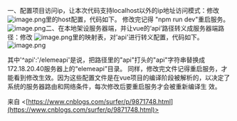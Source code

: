 一、配置项目访问ip，让本次代码支持localhost以外的ip地址访问模式：修改 ![image.png](https://cdn.nlark.com/yuque/0/2022/png/26798000/1662467420129-f69fbbe7-9108-4219-988e-1d7bf32a6a29.png#averageHue=%23bcd691&clientId=u1ba1e40b-bd2e-4&from=paste&id=u524cfddb&originHeight=21&originWidth=147&originalType=url&ratio=1&rotation=0&showTitle=false&size=826&status=done&style=none&taskId=u4ec8bf9f-8af1-44ca-9d6a-e5f5f817827&title=)里的host配置，代码如下。 修改完记得 "npm run dev"重启服务。 ![image.png](https://cdn.nlark.com/yuque/0/2022/png/26798000/1662467420161-535a0d68-d2a0-414b-96d8-4a667b61447a.png#averageHue=%23cae8c9&clientId=u1ba1e40b-bd2e-4&from=paste&id=u4d71ad08&originHeight=183&originWidth=934&originalType=url&ratio=1&rotation=0&showTitle=false&size=8999&status=done&style=none&taskId=uccbd5e7a-58d8-42cf-a065-b6e925bc27e&title=)二、在本地架设服务器端，并让vue的‘api’路径转义成服务器端路径：修改 ![image.png](https://cdn.nlark.com/yuque/0/2022/png/26798000/1662467420153-56eeecdc-60f3-4af0-b543-cc128d299c60.png#averageHue=%23cae8ca&clientId=u1ba1e40b-bd2e-4&from=paste&id=u0996f083&originHeight=92&originWidth=206&originalType=url&ratio=1&rotation=0&showTitle=false&size=1840&status=done&style=none&taskId=u5d9f83d4-2fea-4765-8049-69b0b0b3379&title=)里的映射表，对'api'进行转义配置，代码如下。 ![image.png](https://cdn.nlark.com/yuque/0/2022/png/26798000/1662467420150-aedc149c-87e1-40cd-ae9a-e0e8348d0062.png#averageHue=%23cae8ca&clientId=u1ba1e40b-bd2e-4&from=paste&id=u3b489cf8&originHeight=290&originWidth=601&originalType=url&ratio=1&rotation=0&showTitle=false&size=8890&status=done&style=none&taskId=u4f0db134-f332-4d10-bf7c-efe45ebfce2&title=)

其中'^api':'/elemeapi'是说，把路径里的"api"打头的"api"字符串替换成172.18.20.40服务器上的“elemeapi”目录。 同样，修改完文件记得重启服务，才能看到修改生效。因为这些配置文件是在vue项目的编译阶段被解析的，以决定了系统的服务器路由和网络条件，每次修改后要重启服务才会被重新编译生 效。 

来自 <[https://www.cnblogs.com/surfer/p/9871748.html](https://www.cnblogs.com/surfer/p/9871748.html)>  

